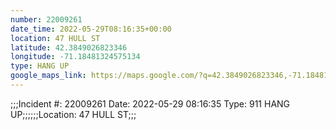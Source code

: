 ```yaml
---
number: 22009261
date_time: 2022-05-29T08:16:35+00:00
location: 47 HULL ST
latitude: 42.3849026823346
longitude: -71.18481324575134
type: HANG UP
google_maps_link: https://maps.google.com/?q=42.3849026823346,-71.18481324575134
---
```


;;;Incident #: 22009261  Date: 2022-05-29 08:16:35   Type: 911 HANG UP;;;;;;Location: 47 HULL ST;;;
